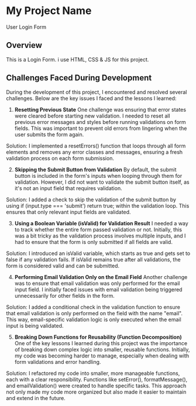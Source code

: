 # My Project Name
User Login Form

## Overview
This is a Login Form. i use HTML, CSS & JS for this project.


## Challenges Faced During Development
During the development of this project, I encountered and resolved several challenges. Below are the key issues I faced and the lessons I learned:

1. **Resetting Previous State**
One challenge was ensuring that error states were cleared before starting new validation. I needed to reset all previous error messages and styles before running validations on form fields. This was important to prevent old errors from lingering when the user submits the form again.

Solution:
I implemented a resetErrors() function that loops through all form elements and removes any error classes and messages, ensuring a fresh validation process on each form submission.

2. **Skipping the Submit Button from Validation**
By default, the submit button is included in the form's inputs when looping through them for validation. However, I did not want to validate the submit button itself, as it's not an input field that requires validation.

Solution:
I added a check to skip the validation of the submit button by using if (input.type === 'submit') return true; within the validation loop. This ensures that only relevant input fields are validated.

3. **Using a Boolean Variable (isValid) for Validation Result**
I needed a way to track whether the entire form passed validation or not. Initially, this was a bit tricky as the validation process involves multiple inputs, and I had to ensure that the form is only submitted if all fields are valid.

Solution:
I introduced an isValid variable, which starts as true and gets set to false if any validation fails. If isValid remains true after all validations, the form is considered valid and can be submitted.

4. **Performing Email Validation Only on the Email Field**
Another challenge was to ensure that email validation was only performed for the email input field. I initially faced issues with email validation being triggered unnecessarily for other fields in the form.

Solution:
I added a conditional check in the validation function to ensure that email validation is only performed on the field with the name "email". This way, email-specific validation logic is only executed when the email input is being validated.

5. **Breaking Down Functions for Reusability (Function Decomposition)**
One of the key lessons I learned during this project was the importance of breaking down complex logic into smaller, reusable functions. Initially, my code was becoming harder to manage, especially when dealing with form validations and error handling.

Solution:
I refactored my code into smaller, more manageable functions, each with a clear responsibility. Functions like setError(), formatMessage(), and emailValidation() were created to handle specific tasks. This approach not only made my code more organized but also made it easier to maintain and extend in the future.
